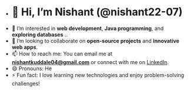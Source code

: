 - # 👋 Hi, I’m Nishant (@nishant22-07)
- 👀 I’m interested in **web development**, **Java programming**, and **exploring databases** ..
- 💞️ I’m looking to collaborate on **open-source projects** and **innovative web apps**.
- 📫 How to reach me: You can email me at **nishantkuddale04@gmail.com** or connect with me on [LinkedIn](https://www.linkedin.com/in/nishant-kudale).
- 😄 Pronouns: He
- ⚡ Fun fact: I love learning new technologies and enjoy problem-solving challenges!


<!---
nishant22-07/nishant22-07 is a ✨ special ✨ repository because its `README.md` (this file) appears on your GitHub profile.
You can click the Preview link to take a look at your changes.
--->
